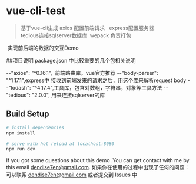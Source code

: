 # vue-cli-test

> 基于vue-cli生成 
  axios 配置前端请求  
  express配置服务器  
  tedious连接sqlserver数据库 
  wepack 负责打包
  
  实现前后端的数据的交互Demo

##项目说明
package.json 中比较重要的几个包相关说明

--"axios": "^0.16.1",  前端路由库。vue官方推荐
--"body-parser": "^1.17.1",express中 接收到前端发来的请求之后，用这个库来解析request body
--"lodash": "^4.17.4",工具库，包含对数组，字符串，对象等工具方法
--"tedious": "2.0.0", 用来连接sqlserver的库


## Build Setup



``` bash
# install dependencies
npm install

# serve with hot reload at localhost:8080
npm run dev

```

If you got some questions about this demo .You can get contact with me by this email dendise7en@gmail.com.
如果你在使用的过程中出现了任何的问题：可以联系 dendise7en@gmail.com 或者提交到 Issues 中
